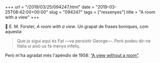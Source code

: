+++
url = "/2019/03/25/094247.html"
date = "2019-03-25T08:42:00+00:00"
slug = "094247"
tags = ["ressenyes"]
title = "A room with a view"
+++

📖 E. M. Forster, *A room with a view*. Un grapat de frases boniques, com aquesta:

> Que jo sigui aquí és Fat —va persistir George—. Però podeu dir-ne Itàlia si això us fa menys infeliç.

Però m'ha agradat més l'apèndix de 1958: [“A view without a room”](https://mrswarrsenglishblog.wordpress.com/2015/10/02/a-room-without-a-view/).

